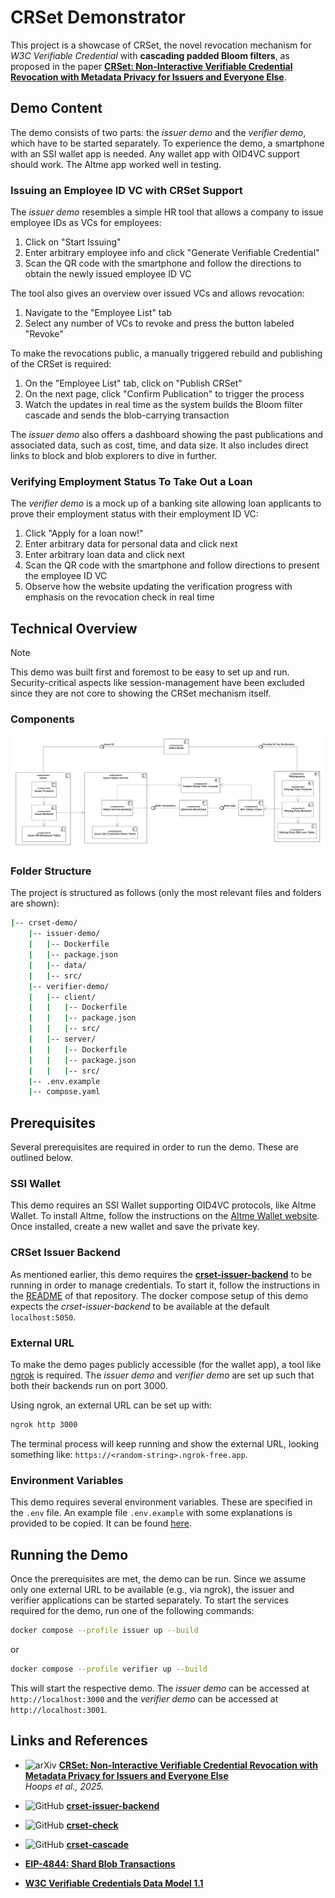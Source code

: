 # CRSet Demonstrator

This project is a showcase of CRSet, the novel revocation mechanism for _W3C Verifiable Credential_ with **cascading padded Bloom filters**, as proposed in the paper **[CRSet: Non-Interactive Verifiable Credential Revocation with Metadata Privacy for Issuers and Everyone Else](https://arxiv.org/abs/2501.17089)**.

## Demo Content

The demo consists of two parts: the _issuer demo_ and the _verifier demo_, which have to be started separately. To experience the demo, a smartphone with an SSI wallet app is needed. Any wallet app with OID4VC support should work. The Altme app worked well in testing.

### Issuing an Employee ID VC with CRSet Support

The _issuer demo_ resembles a simple HR tool that allows a company to issue employee IDs as VCs for employees:

1. Click on "Start Issuing"
2. Enter arbitrary employee info and click "Generate Verifiable Credential"
3. Scan the QR code with the smartphone and follow the directions to obtain the newly issued employee ID VC

The tool also gives an overview over issued VCs and allows revocation:

1. Navigate to the "Employee List" tab
2. Select any number of VCs to revoke and press the button labeled "Revoke"

To make the revocations public, a manually triggered rebuild and publishing of the CRSet is required:

1. On the "Employee List" tab, click on "Publish CRSet"
2. On the next page, click "Confirm Publication" to trigger the process
3. Watch the updates in real time as the system builds the Bloom filter cascade and sends the blob-carrying transaction

The _issuer demo_ also offers a dashboard showing the past publications and associated data, such as cost, time, and data size. It also includes direct links to block and blob explorers to dive in further.

### Verifying Employment Status To Take Out a Loan

The _verifier demo_ is a mock up of a banking site allowing loan applicants to prove their employment status with their employment ID VC:

1. Click "Apply for a loan now!"
2. Enter arbitrary data for personal data and click next
3. Enter arbitrary loan data and click next
4. Scan the QR code with the smartphone and follow directions to present the employee ID VC
5. Observe how the website updating the verification progress with emphasis on the revocation check in real time

## Technical Overview

> [!NOTE]
> This demo was built first and foremost to be easy to set up and run. Security-critical aspects like session-management have been excluded since they are not core to showing the CRSet mechanism itself.

### Components

![UML Component Diagram of the crset-demo](docs/assets/component-diagram.png)

### Folder Structure

The project is structured as follows (only the most relevant files and folders are shown):

```bash
|-- crset-demo/
    |-- issuer-demo/
    |   |-- Dockerfile
    |   |-- package.json
    |   |-- data/
    |   |-- src/
    |-- verifier-demo/
    |   |-- client/
    |   |   |-- Dockerfile
    |   |   |-- package.json
    |   |   |-- src/
    |   |-- server/
    |   |   |-- Dockerfile
    |   |   |-- package.json
    |   |   |-- src/
    |-- .env.example
    |-- compose.yaml
```

## Prerequisites

Several prerequisites are required in order to run the demo. These are outlined below.

### SSI Wallet

This demo requires an SSI Wallet supporting OID4VC protocols, like Altme Wallet. To install Altme, follow the instructions on the [Altme Wallet website](https://altme.io/). Once installed, create a new wallet and save the private key.

### CRSet Issuer Backend

As mentioned earlier, this demo requires the **[crset-issuer-backend](https://github.com/jfelixh/crset-issuer-backend)** to be running in order to manage credentials. To start it, follow the instructions in the [README](https://github.com/jfelixh/crset-issuer-backend/blob/main/README.md) of that repository. The docker compose setup of this demo expects the _crset-issuer-backend_ to be available at the default `localhost:5050`.

### External URL

To make the demo pages publicly accessible (for the wallet app), a tool like [ngrok](https://ngrok.com) is required.
The _issuer demo_ and _verifier demo_ are set up such that both their backends run on port 3000.

Using ngrok, an external URL can be set up with:

```sh
ngrok http 3000
```

The terminal process will keep running and show the external URL, looking something like: `https://<random-string>.ngrok-free.app`.

### Environment Variables

This demo requires several environment variables. These are specified in the `.env` file. An example file `.env.example` with some explanations is provided to be copied. It can be found [here](./.env.example).

## Running the Demo

Once the prerequisites are met, the demo can be run. Since we assume only one external URL to be available (e.g., via ngrok), the issuer and verifier applications can be started separately. To start the services required for the demo, run one of the following commands:

```sh
docker compose --profile issuer up --build
```

or

```sh
docker compose --profile verifier up --build
```

This will start the respective demo.
The _issuer demo_ can be accessed at `http://localhost:3000` and the _verifier demo_ can be accessed at `http://localhost:3001`.

## Links and References

- ![arXiv](https://img.shields.io/badge/arXiv-2501.17089-b31b1b.svg) **[CRSet: Non-Interactive Verifiable Credential Revocation with Metadata Privacy for Issuers and Everyone Else](https://arxiv.org/abs/2501.17089)**  
  _Hoops et al., 2025._
- ![GitHub](https://img.shields.io/badge/GitHub-crset--issuer--backend-blue?logo=github) **[crset-issuer-backend](https://github.com/jfelixh/crset-issuer-backend)**
- ![GitHub](https://img.shields.io/badge/GitHub-crset--check-blue?logo=github) **[crset-check](https://github.com/jfelixh/crset-check)**
- ![GitHub](https://img.shields.io/badge/GitHub-crset--cascade-blue?logo=github)
  **[crset-cascade](https://github.com/jfelixh/crset-cascade/)**

- **[EIP-4844: Shard Blob Transactions](https://eips.ethereum.org/EIPS/eip-4844)**
- **[W3C Verifiable Credentials Data Model 1.1](https://www.w3.org/TR/vc-data-model/)**
